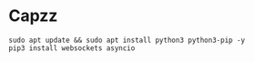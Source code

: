 # Capzz




```
sudo apt update && sudo apt install python3 python3-pip -y
pip3 install websockets asyncio
```
